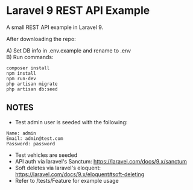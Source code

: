 Laravel 9 REST API Example
================================

<p>A small REST API example in Laravel 9.</p>

<p>After downloading the repo:</p>

A) Set DB info in .env.example and rename to .env<br>
B) Run commands:<br>

```
composer install
npm install
npm run-dev
php artisan migrate
php artisan db:seed

```

NOTES
-----
- Test admin user is seeded with the following:<br>
```
Name: admin
Email: admin@test.com
Password: password
```
- Test vehicles are seeded<br>
- API auth via laravel's Sanctum: https://laravel.com/docs/9.x/sanctum <br>
- Soft deletes via laravel's eloquent: https://laravel.com/docs/9.x/eloquent#soft-deleting <br>
- Refer to /tests/Feature for example usage<br>

